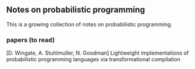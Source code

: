 ## Notes on probabilistic programming

This is a growing collection of notes on probabilistic programming.

### papers (to read)

[D. Wingate, A. Stuhlmuller, N. Goodman] Lightweight implementations of probabilistic programming languages via transformational compilation